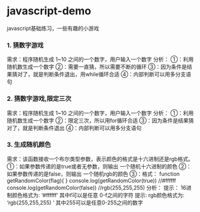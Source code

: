 # javascript-demo
javascript基础练习，一些有趣的小游戏

### 1. 猜数字游戏
需求：程序随机生成 1~10 之间的一个数字，用户输入一个数字
分析：
①：利用随机数生成一个数字
②：需要一直猜，所以需要不断的循环
③：因为条件是结果猜对了，就是判断条件退出，用while循环合适
④：内部判断可以用多分支语句

### 2. 猜数字游戏,限定三次
需求：程序随机生成 1~10 之间的一个数字，用户输入一个数字
分析：
①：利用随机数生成一个数字
②：限定三次，所以用for循环合适
③：因为条件是结果猜对了，就是判断条件退出
④：内部判断可以用多分支语句

### 3. 生成随机颜色
需求：该函数接收一个布尔类型参数，表示颜色的格式是十六进制还是rgb格式。
①：如果参数传递的是true或者无参数，则输出 一个随机十六进制的颜色
②：如果参数传递的是false，则输出 一个随机rgb的颜色
③：格式：
function getRandomColor(flag){
}
console.log(getRandomColor(true)) //#ffffff
console.log(getRandomColor(false)) //rgb(255,255,255)
分析：
提示： 16进制颜色格式为: ‘#ffffff’ 其中f可以是任意 0-f之间的字符
提示: rgb颜色格式为: ‘rgb(255,255,255) ’ 其中255可以是任意0-255之间的数字
